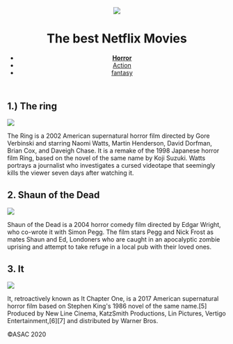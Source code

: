 <html>
<head>
    <script type="text/javascript" src="js-file.js"></script>
    <link rel="stylesheet" href="style1.css">
    <title>The best Netflix Movies</title>
</head>
<body>
    <header>
        <div>
            <img
                src="https://cdn.vox-cdn.com/thumbor/lfpXTYMyJpDlMevYNh0PfJu3M6Q=/39x0:3111x2048/920x613/filters:focal(39x0:3111x2048):format(webp)/cdn.vox-cdn.com/uploads/chorus_image/image/49901753/netflixlogo.0.0.png">
            <h1>The best Netflix Movies</h1>
        </div>
        <nav>
            <ul>
                <li><a href="" class="you here"> <strong>Horror</strong> </a></li>
                <li><a href="">Action </a></li>
                <li><a href="">fantasy </a></li>
            </ul>
        </nav>
    </header>
    <main>
        <article>
            <section>
                <h2>1.) The ring </h2>
                <img src="https://www.technobuffalo.com/sites/technobuffalo.com/files/styles/mediumplus/public/wp/2017/02/the-ring-samara.jpg">
                <p>The Ring is a 2002 American supernatural horror film directed by Gore Verbinski and starring Naomi Watts, Martin Henderson, David Dorfman, Brian Cox, and Daveigh Chase. It is a remake of the 1998 Japanese horror film Ring, based on the novel of the same name by Koji Suzuki. Watts portrays a journalist who investigates a cursed videotape that seemingly kills the viewer seven days after watching it.
                </p>
            </section>
        </article>
        <article>
            <section>
                <h2>
                    2. Shaun of the Dead
                </h2>
                <img
                    src="https://upload.wikimedia.org/wikipedia/en/8/8d/Shaun_of_the_Dead_film_poster.jpg">
                <p>
                    Shaun of the Dead is a 2004 horror comedy film directed by Edgar Wright, who co-wrote it with Simon Pegg. The film stars Pegg and Nick Frost as mates Shaun and Ed, Londoners who are caught in an apocalyptic zombie uprising and attempt to take refuge in a local pub with their loved ones.
                </p>
            </section>
        </article>
        <article>
            <section>
                <h2>
                    3. It
                </h2>
                <img
                    src="https://upload.wikimedia.org/wikipedia/en/5/5a/It_%282017%29_poster.jpg">
                <p>
                    It, retroactively known as It Chapter One, is a 2017 American supernatural horror film based on Stephen King's 1986 novel of the same name.[5] Produced by New Line Cinema, KatzSmith Productions, Lin Pictures, Vertigo Entertainment,[6][7] and distributed by Warner Bros.
                </p>
            </section>
        </article>
    </main>
    <footer>
        <p>&copy;ASAC 2020</p>
    </footer>
</body>
</html>